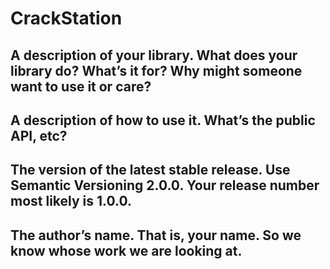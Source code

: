 # CrackStation

## A description of your library. What does your library do? What’s it for? Why might someone want to use it or care?



## A description of how to use it. What’s the public API, etc?



## The version of the latest stable release. Use Semantic Versioning 2.0.0. Your release number most likely is 1.0.0.



## The author’s name. That is, your name. So we know whose work we are looking at.